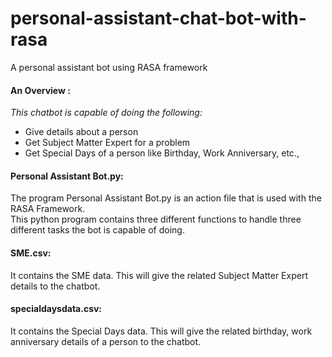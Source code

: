 # personal-assistant-chat-bot-with-rasa       
A personal assistant bot using RASA framework         

#### An Overview :            
*This chatbot is capable of doing the following:*                         
- Give details about a person        
- Get Subject Matter Expert for a problem              
- Get Special Days of a person like Birthday, Work Anniversary, etc.,         

#### Personal Assistant Bot.py:                       
The program Personal Assistant Bot.py is an action file that is used with the RASA Framework.                
This python program contains three different functions to handle three different tasks the bot is capable of doing.                

#### SME.csv:                      
It contains the SME data. This will give the related Subject Matter Expert details to the chatbot.                     

#### specialdaysdata.csv:                    
It contains the Special Days data. This will give the related birthday, work anniversary details of a person to the chatbot.      
